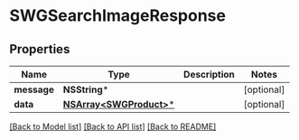 # SWGSearchImageResponse

## Properties
Name | Type | Description | Notes
------------ | ------------- | ------------- | -------------
**message** | **NSString*** |  | [optional] 
**data** | [**NSArray&lt;SWGProduct&gt;***](SWGProduct.md) |  | [optional] 

[[Back to Model list]](../README.md#documentation-for-models) [[Back to API list]](../README.md#documentation-for-api-endpoints) [[Back to README]](../README.md)


